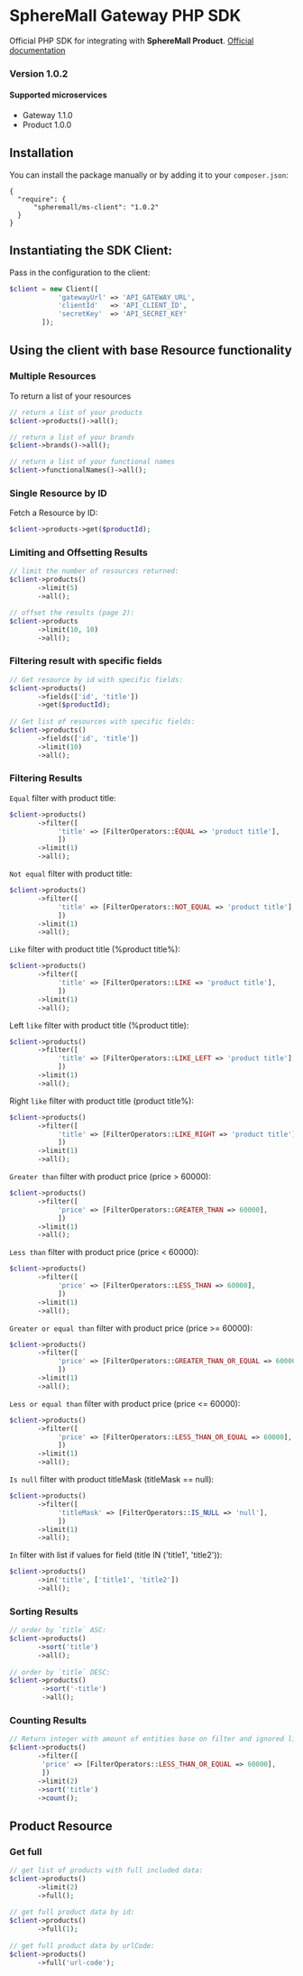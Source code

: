# SphereMall Gateway PHP SDK
Official PHP SDK for integrating with **SphereMall Product**.
[Official documentation](https://spheremall.atlassian.net/wiki/spaces/MIC/pages)

### Version 1.0.2
#### Supported microservices
* Gateway 1.1.0
* Product 1.0.0

## Installation
You can install the package manually or by adding it to your `composer.json`:
```
{
  "require": {
      "spheremall/ms-client": "1.0.2"
  }
}
```
## Instantiating the SDK Client:

Pass in the configuration to the client:

```php
$client = new Client([
            'gatewayUrl' => 'API_GATEWAY_URL',
            'clientId'   => 'API_CLIENT_ID',
            'secretKey'  => 'API_SECRET_KEY'
        ]);
```
## Using the client with base Resource functionality
### Multiple Resources
To return a list of your resources
```php
// return a list of your products 
$client->products()->all();

// return a list of your brands 
$client->brands()->all();

// return a list of your functional names
$client->functionalNames()->all();
```

### Single Resource by ID
Fetch a Resource by ID:
```php
$client->products->get($productId);
```
### Limiting and Offsetting Results

```php
// limit the number of resources returned:
$client->products()
       ->limit(5)
       ->all();

// offset the results (page 2):
$client->products
       ->limit(10, 10)
       ->all();
```
### Filtering result with specific fields

```php
// Get resource by id with specific fields:
$client->products()
       ->fields(['id', 'title'])
       ->get($productId);
       
// Get list of resources with specific fields:
$client->products()
       ->fields(['id', 'title'])
       ->limit(10)
       ->all();
```
### Filtering Results
`Equal` filter with product title:
```php
$client->products()
       ->filter([
            'title' => [FilterOperators::EQUAL => 'product title'],
            ])
       ->limit(1)
       ->all();
```
`Not equal` filter with product title:
```php
$client->products()
       ->filter([
            'title' => [FilterOperators::NOT_EQUAL => 'product title'],
            ])
       ->limit(1)
       ->all();
```
`Like` filter with product title (%product title%):
```php
$client->products()
       ->filter([
            'title' => [FilterOperators::LIKE => 'product title'],
            ])
       ->limit(1)
       ->all();
```
Left `like` filter with product title (%product title):
```php
$client->products()
       ->filter([
            'title' => [FilterOperators::LIKE_LEFT => 'product title'],
            ])
       ->limit(1)
       ->all();
```
Right `like` filter with product title (product title%):
```php
$client->products()
       ->filter([
            'title' => [FilterOperators::LIKE_RIGHT => 'product title'],
            ])
       ->limit(1)
       ->all();
```
`Greater than` filter with product price (price > 60000):
```php
$client->products()
       ->filter([
            'price' => [FilterOperators::GREATER_THAN => 60000],
            ])
       ->limit(1)
       ->all();
```
`Less than` filter with product price (price < 60000):
```php
$client->products()
       ->filter([
            'price' => [FilterOperators::LESS_THAN => 60000],
            ])
       ->limit(1)
       ->all();
```
`Greater or equal than` filter with product price (price >= 60000):
```php
$client->products()
       ->filter([
            'price' => [FilterOperators::GREATER_THAN_OR_EQUAL => 60000],
            ])
       ->limit(1)
       ->all();
```
`Less or equal than` filter with product price (price <= 60000):
```php
$client->products()
       ->filter([
            'price' => [FilterOperators::LESS_THAN_OR_EQUAL => 60000],
            ])
       ->limit(1)
       ->all();
```

`Is null` filter with product titleMask (titleMask == null):
```php
$client->products()
       ->filter([
            'titleMask' => [FilterOperators::IS_NULL => 'null'],
            ])
       ->limit(1)
       ->all();
```

`In` filter with list if values for field (title IN ('title1', 'title2')):
```php
$client->products()
       ->in('title', ['title1', 'title2'])
       ->all();
```

### Sorting Results 
```php
// order by `title` ASC:
$client->products()
       ->sort('title')
       ->all();
       
// order by `title` DESC:
$client->products()
        ->sort('-title')
        ->all();
```

### Counting Results 
```php
// Return integer with amount of entities base on filter and ignored limit:
$client->products()
       ->filter([
        'price' => [FilterOperators::LESS_THAN_OR_EQUAL => 60000],
        ])
       ->limit(2)
       ->sort('title')
       ->count();
```

## Product Resource
### Get full 
```php
// get list of products with full included data:
$client->products()       
       ->limit(2)
       ->full();
       
// get full product data by id:
$client->products()
       ->full(1);
       
// get full product data by urlCode:
$client->products()
       ->full('url-code');
```